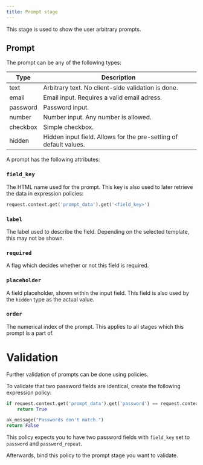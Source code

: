 ```yaml
---
title: Prompt stage
---
```


This stage is used to show the user arbitrary prompts.

## Prompt

The prompt can be any of the following types:

| Type     | Description                                                       |
| -------- | ----------------------------------------------------------------- |
| text     | Arbitrary text. No client-side validation is done.                |
| email    | Email input. Requires a valid email adress.                       |
| password | Password input.                                                   |
| number   | Number input. Any number is allowed.                              |
| checkbox | Simple checkbox.                                                  |
| hidden   | Hidden input field. Allows for the pre-setting of default values. |

A prompt has the following attributes:

### `field_key`

The HTML name used for the prompt. This key is also used to later retrieve the data in expression policies:

```python
request.context.get('prompt_data').get('<field_key>')
```

### `label`

The label used to describe the field. Depending on the selected template, this may not be shown.

### `required`

A flag which decides whether or not this field is required.

### `placeholder`

A field placeholder, shown within the input field. This field is also used by the `hidden` type as the actual value.

### `order`

The numerical index of the prompt. This applies to all stages which this prompt is a part of.

# Validation

Further validation of prompts can be done using policies.

To validate that two password fields are identical, create the following expression policy:

```python
if request.context.get('prompt_data').get('password') == request.context.get('prompt_data').get('password_repeat'):
    return True

ak_message("Passwords don't match.")
return False
```

This policy expects you to have two password fields with `field_key` set to `password` and `password_repeat`.

Afterwards, bind this policy to the prompt stage you want to validate.
